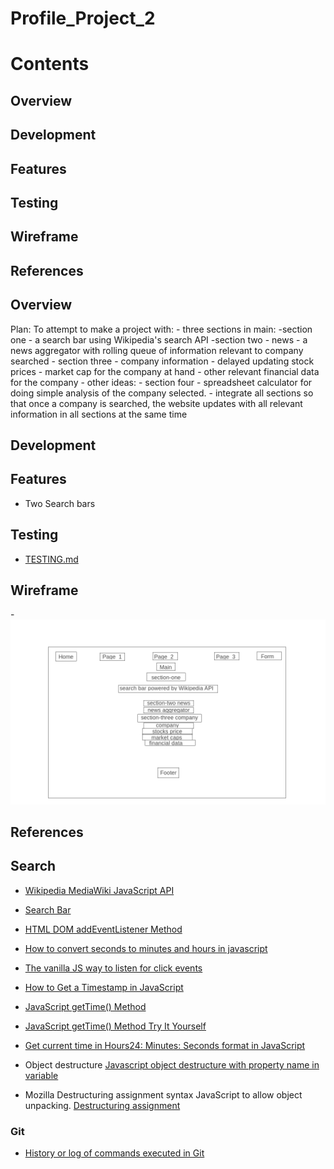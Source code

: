 # Profile_Project_2

# Contents
## Overview
## Development
## Features
## Testing
## Wireframe
## References

## Overview
Plan: To attempt to make a project with:
    - three sections in main:
        -section one
            - a search bar using Wikipedia's search API
        -section two
            - news
                - a news aggregator with rolling queue of information relevant to company searched
        - section three
            - company information
                - delayed updating stock prices
                - market cap for the company at hand
                - other relevant financial data for the company
    - other ideas:
        - section four
            - spreadsheet calculator for doing simple analysis of the company selected.
        - integrate all sections so that once a company is searched, the website updates with all relevant information in all sections at the same time

## Development

## Features

- Two Search bars

## Testing

- [TESTING.md](TESTING.md)

## Wireframe

-![wireframe homepage](assets/images/homepage_wireframe.png)

## References

## Search

- [Wikipedia MediaWiki JavaScript API](https://www.mediawiki.org/wiki/API:Search#JavaScript)

- [Search Bar](https://www.w3schools.com/howto/howto_css_searchbar.asp)

- [HTML DOM addEventListener Method](https://www.w3schools.com/jsref/met_element_addeventlistener.asp)

- [How to convert seconds to minutes and hours in javascript](https://stackoverflow.com/questions/37096367/how-to-convert-seconds-to-minutes-and-hours-in-javascript)

- [The vanilla JS way to listen for click events](https://gomakethings.com/listening-for-click-events-with-vanilla-javascript/#the-vanilla-js-way-to-listen-for-click-events)

- [How to Get a Timestamp in JavaScript](https://www.w3docs.com/snippets/javascript/how-to-get-a-timestamp-in-javascript.html)

- [JavaScript getTime() Method](https://www.w3schools.com/jsref/jsref_gettime.asp)

- [JavaScript getTime() Method Try It Yourself](https://www.w3schools.com/jsref/tryit.asp?filename=tryjsref_gettime)

- [Get current time in Hours24: Minutes: Seconds format in JavaScript](https://www.includehelp.com/code-snippets/get-current-time-in-hours24-minutes-seconds-format-in-javascript.aspx)

- Object destructure [Javascript object destructure with property name in variable](https://stackoverflow.com/questions/64895489/javascript-object-destructure-with-property-name-in-variable)

- Mozilla Destructuring assignment syntax JavaScript to allow object unpacking. [Destructuring assignment](https://developer.mozilla.org/en-US/docs/Web/JavaScript/Reference/Operators/Destructuring_assignment)

### Git

- [History or log of commands executed in Git](https://stackoverflow.com/questions/7435452/history-or-log-of-commands-executed-in-git)